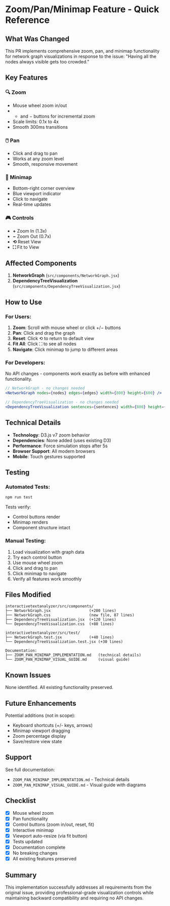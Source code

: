 # Zoom/Pan/Minimap Feature - Quick Reference

## What Was Changed

This PR implements comprehensive zoom, pan, and minimap functionality for network graph visualizations in response to the issue: "Having all the nodes always visible gets too crowded."

## Key Features

### 🔍 Zoom
- Mouse wheel zoom in/out
- + and − buttons for incremental zoom
- Scale limits: 0.1x to 4x
- Smooth 300ms transitions

### 🖱️ Pan
- Click and drag to pan
- Works at any zoom level
- Smooth, responsive movement

### 📍 Minimap
- Bottom-right corner overview
- Blue viewport indicator
- Click to navigate
- Real-time updates

### 🎮 Controls
- **+** Zoom In (1.3x)
- **−** Zoom Out (0.7x)
- **⟲** Reset View
- **⛶** Fit to View

## Affected Components

1. **NetworkGraph** (`src/components/NetworkGraph.jsx`)
2. **DependencyTreeVisualization** (`src/components/DependencyTreeVisualization.jsx`)

## How to Use

### For Users:
1. **Zoom**: Scroll with mouse wheel or click +/− buttons
2. **Pan**: Click and drag the graph
3. **Reset**: Click ⟲ to return to default view
4. **Fit All**: Click ⛶ to see all nodes
5. **Navigate**: Click minimap to jump to different areas

### For Developers:
No API changes - components work exactly as before with enhanced functionality.

```jsx
// NetworkGraph - no changes needed
<NetworkGraph nodes={nodes} edges={edges} width={800} height={600} />

// DependencyTreeVisualization - no changes needed
<DependencyTreeVisualization sentences={sentences} width={800} height={500} />
```

## Technical Details

- **Technology**: D3.js v7 zoom behavior
- **Dependencies**: None added (uses existing D3)
- **Performance**: Force simulation stops after 5s
- **Browser Support**: All modern browsers
- **Mobile**: Touch gestures supported

## Testing

### Automated Tests:
```bash
npm run test
```

Tests verify:
- Control buttons render
- Minimap renders
- Component structure intact

### Manual Testing:
1. Load visualization with graph data
2. Try each control button
3. Use mouse wheel zoom
4. Click and drag to pan
5. Click minimap to navigate
6. Verify all features work smoothly

## Files Modified

```
interactivetextanalyzer/src/components/
├── NetworkGraph.jsx                 (+200 lines)
├── NetworkGraph.css                 (new file, 87 lines)
├── DependencyTreeVisualization.jsx  (+120 lines)
└── DependencyTreeVisualization.css  (+80 lines)

interactivetextanalyzer/src/test/
├── NetworkGraph.test.jsx            (+40 lines)
└── DependencyTreeVisualization.test.jsx (+30 lines)

Documentation:
├── ZOOM_PAN_MINIMAP_IMPLEMENTATION.md   (technical details)
└── ZOOM_PAN_MINIMAP_VISUAL_GUIDE.md     (visual guide)
```

## Known Issues

None identified. All existing functionality preserved.

## Future Enhancements

Potential additions (not in scope):
- Keyboard shortcuts (+/- keys, arrows)
- Minimap viewport dragging
- Zoom percentage display
- Save/restore view state

## Support

See full documentation:
- `ZOOM_PAN_MINIMAP_IMPLEMENTATION.md` - Technical details
- `ZOOM_PAN_MINIMAP_VISUAL_GUIDE.md` - Visual guide with diagrams

## Checklist

- [x] Mouse wheel zoom
- [x] Pan functionality
- [x] Control buttons (zoom in/out, reset, fit)
- [x] Interactive minimap
- [x] Viewport auto-resize (via fit button)
- [x] Tests updated
- [x] Documentation complete
- [x] No breaking changes
- [x] All existing features preserved

## Summary

This implementation successfully addresses all requirements from the original issue, providing professional-grade visualization controls while maintaining backward compatibility and requiring no API changes.
